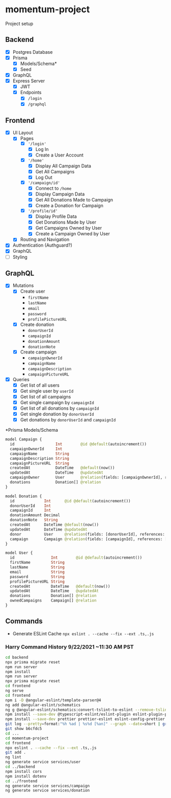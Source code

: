 # momentum-project

Project setup

## Backend

- [x] Postgres Database
- [x] Prisma
  - [x] Models/Schema\*
  - [x] Seed
- [x] GraphQL
- [x] Express Server
  - [x] JWT
  - [x] Endpoints
    - [x] `/login`
    - [x] `/graphql`

## Frontend

- [x] UI Layout
  - [x] Pages
    - [x] `'/login'`
      - [x] Log In
      - [x] Create a User Account
    - [x] `'/home'`
      - [x] Display All Campaign Data
      - [x] Get All Campaigns
      - [x] Log Out
    - [x] `'/campaign/id'`
      - [x] Connect to `/home`
      - [x] Display Campaign Data
      - [x] Get All Donations Made to Campaign
      - [x] Create a Donation for Campaign
    - [x] `'/profile/id'`
      - [x] Display Profile Data
      - [x] Get Donations Made by User
      - [x] Get Campaigns Owned by User
      - [x] Create a Campaign Owned by User
  - [x] Routing and Navigation
- [x] Authentication (Authguard?)
- [x] GraphQL
- [ ] Styling

## GraphQL

- [x] Mutations
  - [x] Create user
    - `firstName`
    - `lastName`
    - `email`
    - `password`
    - `profilePictureURL`
  - [x] Create donation
    - `donorUserId`
    - `campaignId`
    - `donationAmount`
    - `donationNote`
  - [x] Create campaign
    - `campaignOwnerId`
    - `campaignName`
    - `campaignDescription`
    - `campaignPictureURL`
- [x] Queries
  - [x] Get list of all users
  - [x] Get single user by `userId`
  - [x] Get list of all campaigns
  - [x] Get single campaign by `campaignId`
  - [x] Get list of all donations by `campaignId`
  - [x] Get single donation by `donorUserId`
  - [x] Get donations by `donorUserId` and `campaignId`

\*Prisma Models/Schema

```graphql
model Campaign {
  id                  Int        @id @default(autoincrement())
  campaignOwnerId     Int
  campaignName        String
  campaignDescription String
  campaignPictureURL  String
  createdAt           DateTime   @default(now())
  updatedAt           DateTime   @updatedAt
  campaignOwner       User       @relation(fields: [campaignOwnerId], references: [id])
  donations           Donation[] @relation
}

model Donation {
  id             Int      @id @default(autoincrement())
  donorUserId    Int
  campaignId     Int
  donationAmount Decimal
  donationNote   String
  createdAt      DateTime @default(now())
  updatedAt      DateTime @updatedAt
  donor          User     @relation(fields: [donorUserId], references: [id])
  campaign       Campaign @relation(fields: [campaignId], references: [id])
}

model User {
  id                Int        @id @default(autoincrement())
  firstName         String
  lastName          String
  email             String
  password          String
  profilePictureURL String
  createdAt         DateTime   @default(now())
  updatedAt         DateTime   @updatedAt
  donations         Donation[] @relation
  ownedCampaigns    Campaign[] @relation
}
```

## Commands

- Generate ESLint Cache `npx eslint . --cache --fix --ext .ts,.js`

### Harry Command History 9/22/2021 ~11:30 AM PST

```bash
cd backend
npx prisma migrate reset
npm run server
npm install
npm run server
npx prisma migrate reset
cd frontend
ng serve
cd frontend
npm i -D @angular-eslint/template-parser@4
ng add @angular-eslint/schematics
ng g @angular-eslint/schematics:convert-tslint-to-eslint --remove-tslint-if-no-more-tslint-targets --ignore-existing-tslint-config
npm install --save-dev @typescript-eslint/eslint-plugin eslint-plugin-prettier
npm install --save-dev prettier prettier-eslint eslint-config-prettier
git log --pretty=format:"%h %ad | %s%d [%an]" --graph --date=short | grep harry | less
git show b6cfdc5
cd ...
cd momentum-project
cd frontend
npx eslint . --cache --fix --ext .ts,.js
git add .
ng lint
ng generate service services/user
cd ../backend
npm install cors
npm install dotenv
cd ../frontend
ng generate service services/campaign
ng generate service services/donation
```

